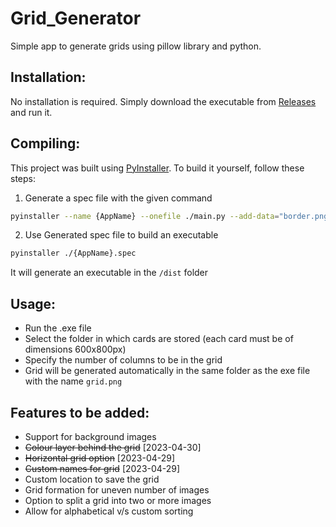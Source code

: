 # Grid_Generator
Simple app to generate grids using pillow library and python.

## Installation: 

No installation is required. Simply download the executable from [Releases](https://github.com/flash-fan/Grid_Generator/releases) and run it.

## Compiling: 

This project was built using [PyInstaller](https://github.com/pyinstaller/pyinstaller). To build it yourself, follow these steps:

1. Generate a spec file with the given command
```bash
pyinstaller --name {AppName} --onefile ./main.py --add-data="border.png;."
```
2. Use Generated spec file to build an executable
```bash
pyinstaller ./{AppName}.spec
```

It will generate an executable in the `/dist` folder

## Usage: 

- Run the .exe file
- Select the folder in which cards are stored (each card must be of dimensions 600x800px)
- Specify the number of columns to be in the grid
- Grid will be generated automatically in the same folder as the exe file with the name `grid.png`


## Features to be added:
- Support for background images
- ~~Colour layer behind the grid~~ [2023-04-30]
- ~~Horizontal grid option~~ [2023-04-29]
- ~~Custom names for grid~~ [2023-04-29]
- Custom location to save the grid
- Grid formation for uneven number of images
- Option to split a grid into two or more images
- Allow for alphabetical v/s custom sorting
